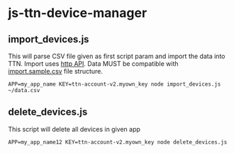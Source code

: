 # js-ttn-device-manager

## import_devices.js

This will parse CSV file given as first script param and import the data into TTN.
Import uses [http API](https://www.thethingsnetwork.org/docs/applications/manager/api.html).
Data MUST be compatible with [import.sample.csv](./data_samples/import.sample.csv) file structure.

```
APP=my_app_name KEY=ttn-account-v2.myown_key node import_devices.js ~/data.csv
```

## delete_devices.js

This script will delete all devices in given app

```
APP=my_app_name12 KEY=ttn-account-v2.myown_key node delete_devices.js
```
